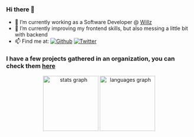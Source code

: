 ### Hi there 👋

- 🔭 I’m currently working as a Software Developer @ [Willz](https://www.willz.cars/)
- 🌱 I’m currently improving my frontend skills, but also messing a little bit with backend 
- 📫 Find me at: 
[![Github](https://img.shields.io/badge/GitHub-100000?style=for-the-badge&logo=github&logoColor=white)](https://github.com/gaprados/) [![Twitter](https://img.shields.io/badge/Twitter-1DA1F2?style=for-the-badge&logo=twitter&logoColor=white)](https://twitter.com/gapraado/)


### I have a few projects gathered in an organization, you can check them [here](https://github.com/gabriel-devco)

<div align="center">
  <img src="https://github-readme-stats.vercel.app/api?hide_title=false&hide_rank=false&show_icons=true&include_all_commits=true&count_private=true&disable_animations=false&theme=dracula&locale=pt-br&hide_border=false&username=gaprados" height="150" alt="stats graph"  />
  <img src="https://github-readme-stats.vercel.app/api/top-langs?locale=pt-br&hide_title=false&layout=compact&card_width=320&langs_count=5&theme=dracula&hide_border=false&username=gaprados" height="150" alt="languages graph"  />
</div>

###

